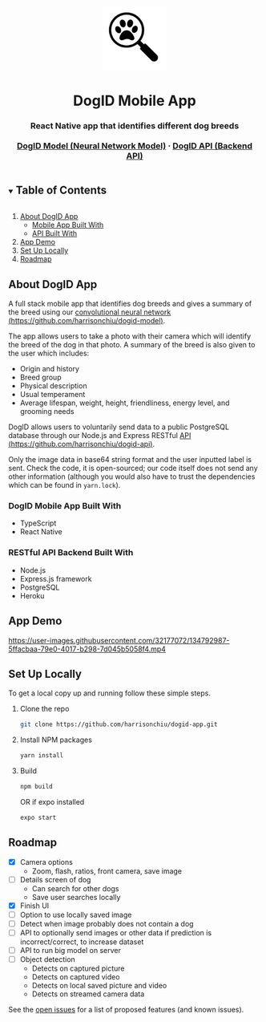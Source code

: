 <!-- PROJECT LOGO -->
<br />
<p align="center">
  <a href="https://github.com/harrisonchiu/dogid-app">
    <img src="docs/dogid-logo.png" alt="Logo" width="128" height="128">
  </a>

  <h1 align="center">DogID Mobile App</h1>

  <h3 align="center">
    React Native app that identifies different dog breeds
    <br />
    <br />
    <a href="https://github.com/harrisonchiu/dogid-model">DogID Model (Neural Network Model)</a>
    ·
    <a href="https://github.com/harrisonchiu/dogid-api">DogID API (Backend API)</a>
  </h3>
</p>



<!-- TABLE OF CONTENTS -->
<details open="open">
  <summary><h2 style="display: inline-block">Table of Contents</h2></summary>
  <ol>
    <li>
      <a href="#about-dogid-api">About DogID App</a>
      <ul>
        <li><a href="#dogid-mobile-app-built-with">Mobile App Built With</a></li>
      </ul>
      <ul>
        <li><a href="#restful-api-backend-built-with">API Built With</a></li>
      </ul>
    </li>
    <li>
      <a href="app-demo">App Demo</a>
    </li>
    <li>
      <a href="#set-up-locally">Set Up Locally</a>
    </li>
    <li>
      <a href="#roadmap">Roadmap</a>
    </li>
  </ol>
</details>



<!-- ABOUT THE PROJECT -->
## About DogID App

A full stack mobile app that identifies dog breeds and gives a summary of the breed
using our [convolutional neural network (https://github.com/harrisonchiu/dogid-model)](https://github.com/harrisonchiu/dogid-model).

The app allows users to take a photo with their camera which will identify the breed of
the dog in that photo. A summary of the breed is also given to the user which includes:
- Origin and history
- Breed group
- Physical description
- Usual temperament
- Average lifespan, weight, height, friendliness, energy level, and grooming needs

DogID allows users to voluntarily send data to a public PostgreSQL database through our
Node.js and Express RESTful [API (https://github.com/harrisonchiu/dogid-api)](https://github.com/harrisonchiu/dogid-api).

Only the image data in base64 string format and the user inputted label is sent.
Check the code, it is open-sourced; our code itself does not send any other information
(although you would also have to trust the dependencies which can be found in `yarn.lock`).

### DogID Mobile App Built With
- TypeScript
- React Native

### RESTful API Backend Built With
- Node.js
- Express.js framework
- PostgreSQL
- Heroku


## App Demo

https://user-images.githubusercontent.com/32177072/134792987-5ffacbaa-79e0-4017-b298-7d045b5058f4.mp4


<!-- GETTING STARTED -->
## Set Up Locally

To get a local copy up and running follow these simple steps.

1. Clone the repo
    ```sh
    git clone https://github.com/harrisonchiu/dogid-app.git
    ```
2. Install NPM packages
    ```sh
    yarn install
    ```
3. Build
    ```sh
    npm build
    ```
    OR if expo installed
    ```sh
    expo start
    ```


<!-- ROADMAP -->
## Roadmap
- [x] Camera options
    - Zoom, flash, ratios, front camera, save image
- [ ] Details screen of dog
    - Can search for other dogs
    - Save user searches locally
- [x] Finish UI
- [ ] Option to use locally saved image
- [ ] Detect when image probably does not contain a dog
- [ ] API to optionally send images or other data if prediction is incorrect/correct, to increase dataset
- [ ] API to run big model on server
- [ ] Object detection
    - Detects on captured picture
    - Detects on captured video
    - Detects on local saved picture and video
    - Detects on streamed camera data

See the [open issues](https://github.com/harrisonchiu/dogid-app/issues) for a list of proposed features (and known issues).
